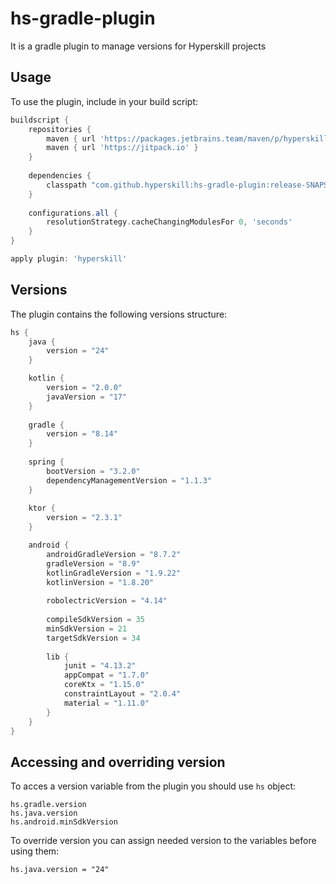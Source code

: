 # hs-gradle-plugin

It is a gradle plugin to manage versions for Hyperskill projects

## Usage

To use the plugin, include in your build script:

```gradle
buildscript {
    repositories {
        maven { url 'https://packages.jetbrains.team/maven/p/hyperskill-hs-test/maven' }
        maven { url 'https://jitpack.io' }
    }
    
    dependencies {
        classpath "com.github.hyperskill:hs-gradle-plugin:release-SNAPSHOT"
    }
    
    configurations.all {
        resolutionStrategy.cacheChangingModulesFor 0, 'seconds'
    }
}

apply plugin: 'hyperskill'
```

## Versions

The plugin contains the following versions structure:

```gradle
hs {
    java {
        version = "24"
    }

    kotlin {
        version = "2.0.0"
        javaVersion = "17"
    }
    
    gradle {
        version = "8.14"
    }
    
    spring {
        bootVersion = "3.2.0"
        dependencyManagementVersion = "1.1.3"
    }
    
    ktor {
        version = "2.3.1"
    }

    android {
        androidGradleVersion = "8.7.2"
        gradleVersion = "8.9"
        kotlinGradleVersion = "1.9.22"
        kotlinVersion = "1.8.20"
    
        robolectricVersion = "4.14"
    
        compileSdkVersion = 35
        minSdkVersion = 21
        targetSdkVersion = 34
        
        lib {
            junit = "4.13.2"
            appCompat = "1.7.0"
            coreKtx = "1.15.0"
            constraintLayout = "2.0.4"
            material = "1.11.0"
        }
    }
}
```

## Accessing and overriding version

To acces a version variable from the plugin you should use `hs` object:

```
hs.gradle.version
hs.java.version
hs.android.minSdkVersion
```

To override version you can assign needed version to the variables before using them:

```
hs.java.version = "24"
```
